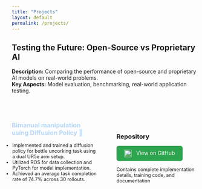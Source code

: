 ```yaml
---
title: "Projects"
layout: default
permalink: /projects/
---
```


## Testing the Future: Open-Source vs Proprietary AI  
**Description:** Comparing the performance of open-source and proprietary AI models on real-world problems.  
**Key Aspects:** Model evaluation, benchmarking, real-world application testing.  

<div class="two-column-layout" style="display: flex; margin-top: 50px; justify-content: space-between;">
    <div class="text-column" style="flex: 1; margin-right: 50px;">
        <h3 style="font-weight: bold;">
        <a href="https://github.com/mohitydv09/the-real-bartender" 
          style="text-decoration: none; color: #B7D8FA; transition: color 0.2s ease;"
          onmouseover="this.style.color='#5555FA';" 
          onmouseout="this.style.color='#B7D8FA';">
          Bimanual manipulation using Diffusion Policy 🔗
        </a>
        </h3>
        <ul style="list-style-type: disc; margin-left: -20px; font-size: 0.9em;">
            <li>Implemented and trained a diffusion policy for bottle uncorking task using a dual UR5e arm setup.</li>
            <li>Utilized ROS for data collection and PyTorch for model implementation.</li>
            <li>Achieved an average task completion rate of 74.7% across 30 rollouts.</li>
        </ul>
    </div>
    <div class="github-column" style="flex: 1; margin-top: 30px">
        <h3 style="font-weight: bold; margin-bottom: 15px;">
          Repository
        </h3>
        <a href="https://github.com/mohitydv09/the-real-bartender" 
           style="display: inline-block; padding: 10px 20px; 
                  background: #2DA44E; color: white; 
                  text-decoration: none; border-radius: 6px;
                  transition: transform 0.2s ease;"
           onmouseover="this.style.transform='scale(1.05)';"
           onmouseout="this.style.transform='scale(1)';">
           <img src="https://icon-library.com/images/github-icon-white/github-icon-white-6.jpg" 
                alt="GitHub Logo" 
                style="height: 20px; vertical-align: middle; margin-right: 8px;">
          View on GitHub
        </a>
        <p style="margin-top: 15px; font-size: 0.9em;">
          Contains complete implementation details, training code, and documentation
        </p>
    </div>
</div>

